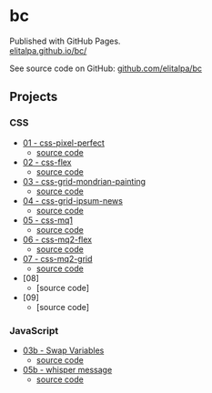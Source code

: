 # bc

Published with GitHub Pages.  
[elitalpa.github.io/bc/](https://elitalpa.github.io/bc/)

See source code on GitHub: [github.com/elitalpa/bc](https://github.com/elitalpa/bc)

## Projects

### CSS
- [01 - css-pixel-perfect](https://elitalpa.github.io/bc/projects/css-pixel-perfect/index.html)
    - [source code](https://github.com/elitalpa/bc/tree/main/projects/css-pixel-perfect)
- [02 - css-flex](https://elitalpa.github.io/bc/projects/css-flex/index.html)
    - [source code](https://github.com/elitalpa/bc/tree/main/projects/css-flex)
- [03 - css-grid-mondrian-painting](https://elitalpa.github.io/bc/projects/css-grid-mondrian-painting/index.html)
    - [source code](https://github.com/elitalpa/bc/tree/main/projects/css-grid-mondrian-painting)
- [04 - css-grid-ipsum-news](https://elitalpa.github.io/bc/projects/css-grid-ipsum-news/index.html)
    - [source code](https://github.com/elitalpa/bc/tree/main/projects/css-grid-ipsum-news)
- [05 - css-mq1](https://elitalpa.github.io/bc/projects/css-mq1/index.html)
    - [source code](https://github.com/elitalpa/bc/tree/main/projects/css-mq1)
- [06 - css-mq2-flex](https://elitalpa.github.io/bc/projects/css-mq2-flex/index.html)
    - [source code](https://github.com/elitalpa/bc/tree/main/projects/css-mq2-flex)
- [07 - css-mq2-grid](https://elitalpa.github.io/bc/projects/css-mq2-grid/index.html)
    - [source code](https://github.com/elitalpa/bc/tree/main/projects/css-mq2-grid)
- [08]
    - [source code]
- [09]
    - [source code]

### JavaScript

- [03b - Swap Variables](https://elitalpa.github.io/bc/projects/js-swap-variables/index.html)
    - [source code](https://github.com/elitalpa/bc/tree/main/projects/js-swap-variables/script.js)
- [05b - whisper message](https://elitalpa.github.io/bc/projects/js-whisper-message/index.html)
  - [source code](https://github.com/elitalpa/bc/tree/main/projects/js-whisper-message/script.js)
